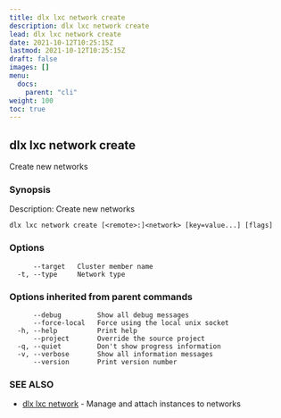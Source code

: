 ```yaml
---
title: dlx lxc network create
description: dlx lxc network create
lead: dlx lxc network create
date: 2021-10-12T10:25:15Z
lastmod: 2021-10-12T10:25:15Z
draft: false
images: []
menu:
  docs:
    parent: "cli"
weight: 100
toc: true
---
```

## dlx lxc network create

Create new networks

### Synopsis

Description:
  Create new networks



```
dlx lxc network create [<remote>:]<network> [key=value...] [flags]
```

### Options

```
      --target   Cluster member name
  -t, --type     Network type
```

### Options inherited from parent commands

```
      --debug         Show all debug messages
      --force-local   Force using the local unix socket
  -h, --help          Print help
      --project       Override the source project
  -q, --quiet         Don't show progress information
  -v, --verbose       Show all information messages
      --version       Print version number
```

### SEE ALSO

* [dlx lxc network](/docs/cmd/dlx_lxc_network)	 - Manage and attach instances to networks

